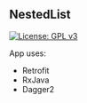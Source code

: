 ## NestedList

[![License: GPL v3](https://img.shields.io/badge/License-GPL%20v3-blue.svg)](https://www.gnu.org/licenses/gpl-3.0)

App uses:
- Retrofit
- RxJava
- Dagger2